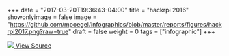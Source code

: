 +++
date = "2017-03-20T19:36:43-04:00"
title = "hackrpi 2016"
showonlyimage = false
image = "https://github.com/mpoegel/infographics/blob/master/reports/figures/hackrpi2017.png?raw=true"
draft = false
weight = 0
tags = ["infographic"]
+++

<a href="https://github.com/mpoegel/infographics/blob/master/reports/figures/hackrpi2017.png?raw=true">
<img class="full-page-img" src="https://github.com/mpoegel/infographics/blob/master/reports/figures/hackrpi2017.png?raw=true">
</a>

<a href="https://github.com/mpoegel/infographics/blob/master/src/R/hackrpi2017.R">
  <i class="fa fa-github"></i> View Source
</a>
